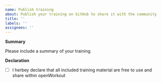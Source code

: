 ```yaml
---
name: Publish training
about: Publish your training on GitHub to share it with the community
title: ''
labels: ''
assignees: ''
---
```


**Summary**

Please include a summary of your training

**Declaration**

* [ ] I herbey declare that all included training material are free to use and share within openWorkout
